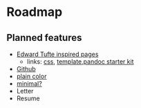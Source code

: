 # Roadmap

## Planned features

- [Edward Tufte inspired pages](http://htmlpreview.github.io/?https://github.com/nogginfuel/envisioned-css/blob/master/index.html)
  - links: [css](https://github.com/nogginfuel/envisioned-css), [template](https://github.com/eddelbuettel/tint),[pandoc starter kit](https://github.com/jez/tufte-pandoc-css)
- [Github](https://gist.github.com/dashed/6714393)
- [plain color](http://s3.jfh.me/css/john-full.css)
- [minimal?](https://gist.github.com/ryangray/1882525)
- Letter
- Resume
